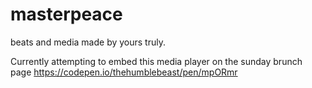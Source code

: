 # masterpeace
beats and media made by yours truly.


Currently attempting to embed this media player on the sunday brunch page
https://codepen.io/thehumblebeast/pen/mpORmr
